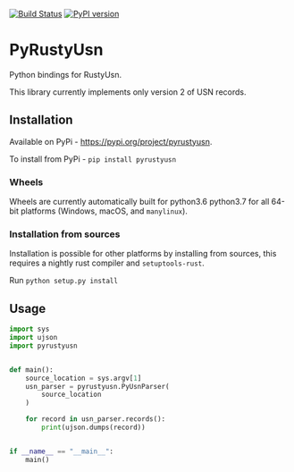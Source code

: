 [![Build Status](https://dev.azure.com/matthewseyer/dfir/_apis/build/status/forensicmatt.PyRustyUsn?branchName=master)](https://dev.azure.com/matthewseyer/dfir/_build/latest?definitionId=2&branchName=master)
[![PyPI version](https://badge.fury.io/py/pyrustyusn.svg)](https://badge.fury.io/py/pyrustyusn)
# PyRustyUsn
Python bindings for RustyUsn.

This library currently implements only version 2 of USN records.

## Installation
Available on PyPi - https://pypi.org/project/pyrustyusn.

To install from PyPi - `pip install pyrustyusn`

### Wheels
Wheels are currently automatically built for python3.6 python3.7 for all 64-bit platforms (Windows, macOS, and `manylinux`).

### Installation from sources
Installation is possible for other platforms by installing from sources, this requires a nightly rust compiler and `setuptools-rust`.

Run `python setup.py install`

## Usage
```python
import sys
import ujson
import pyrustyusn


def main():
    source_location = sys.argv[1]
    usn_parser = pyrustyusn.PyUsnParser(
        source_location
    )

    for record in usn_parser.records():
        print(ujson.dumps(record))


if __name__ == "__main__":
    main()
```
